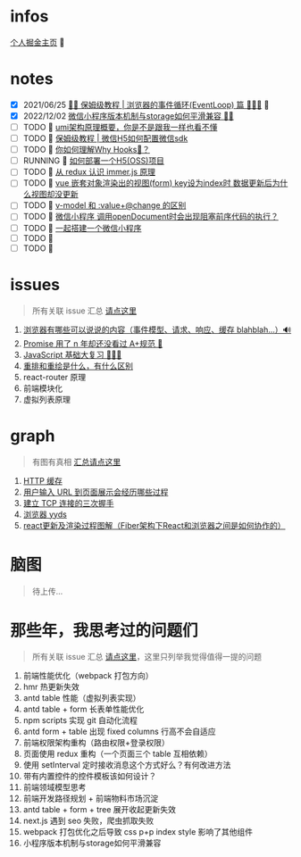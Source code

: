 # infos

[个人掘金主页](https://juejin.cn/user/2752832849071262/posts) 👣

# notes

- [x] 2021/06/25 [🤱🏻 保姆级教程 | 浏览器的事件循环(EventLoop) 篇 🕵🏻‍♂️](https://github.com/kiki1027/memos/issues/1) 🎸
- [x] 2022/12/02 [微信小程序版本机制与storage如何平滑兼容 🤙🏻](https://github.com/kiki1027/memos/issues/31)
- [ ] TODO 🥳 [umi架构原理概要，你是不是跟我一样也看不懂](https://github.com/kiki1027/memos/issues/33)
- [ ] TODO 🥳 [保姆级教程 | 微信H5如何配置微信sdk](https://github.com/kiki1027/memos/issues/32)
- [ ] TODO 🥳 [你如何理解Why Hooks🤔？](https://github.com/kiki1027/memos/issues/34)
- [ ] RUNNING 🥳 [如何部署一个H5(OSS)项目](https://github.com/kiki1027/memos/issues/40)
- [ ] TODO 🥳 [从 redux 认识 immer.js 原理](https://github.com/kiki1027/memos/issues/36)
- [ ] TODO 🥳 [vue 嵌套对象渲染出的视图(form) key设为index时 数据更新后为什么视图却没更新](https://github.com/kiki1027/memos/issues/37)
- [ ] TODO 🥳 [v-model 和 :value+@change 的区别](https://github.com/kiki1027/memos/issues/38)
- [ ] TODO 🥳 [微信小程序 调用openDocument时会出现阻塞前序代码的执行？](https://github.com/kiki1027/memos/issues/39)
- [ ] TODO 🥳 [一起搭建一个微信小程序](https://github.com/kiki1027/memos/issues/42)
- [ ] TODO 🥳 []()
- [ ] TODO 🥳 []()

# issues

> 所有关联 issue 汇总 [请点这里](https://github.com/kiki1027/memos/labels/drafts)

1. [浏览器有哪些可以说说的内容（事件模型、请求、响应、缓存 blahblah...）🔊](https://github.com/kiki1027/memos/issues/2)
2. [Promise 用了 n 年却还没看过 A+规范 👿](https://github.com/kiki1027/memos/issues/4)
3. [JavaScript 基础大复习 🧘🏻‍♀️](https://github.com/kiki1027/memos/issues/5)
4. [重排和重绘是什么，有什么区别](https://github.com/kiki1027/memos/issues/20)
5. react-router 原理
6. 前端模块化
7. 虚拟列表原理

# graph

> 有图有真相 [汇总请点这里](https://github.com/kiki1027/memos/issues?q=is%3Aopen+is%3Aissue+label%3Agraph)

1. [HTTP 缓存](https://github.com/kiki1027/memos/issues/6)
2. [用户输入 URL 到页面展示会经历哪些过程](https://github.com/kiki1027/memos/issues/7)
3. [建立 TCP 连接的三次握手](https://github.com/kiki1027/memos/issues/8)
4. [浏览器 yyds](https://github.com/kiki1027/memos/issues/21)
5. [react更新及渲染过程图解（Fiber架构下React和浏览器之间是如何协作的）](https://github.com/kiki1027/memos/issues/27)

# 脑图

> 待上传...

# 那些年，我思考过的问题们

> 所有关联 issue 汇总 [请点这里](https://github.com/kiki1027/memos/labels/question)，这里只列举我觉得值得一提的问题

1. 前端性能优化（webpack 打包方向）
2. hmr 热更新失效
3. antd table 性能（虚拟列表实现）
4. antd table + form 长表单性能优化
5. npm scripts 实现 git 自动化流程
6. antd form + table 出现 fixed columns 行高不会自适应
7. 前端权限架构重构（路由权限+登录权限）
8. 页面使用 redux 重构（一个页面三个 table 互相依赖）
9. 使用 setInterval 定时接收消息这个方式好么？有何改进方法
10. 带有内置控件的控件模板该如何设计？
11. 前端领域模型思考
12. 前端开发路径规划 + 前端物料市场沉淀
13. antd table + form + tree 展开收起更新失效
14. next.js 遇到 seo 失败，爬虫抓取失败
15. webpack 打包优化之后导致 css p+p index style 影响了其他组件
16. 小程序版本机制与storage如何平滑兼容
